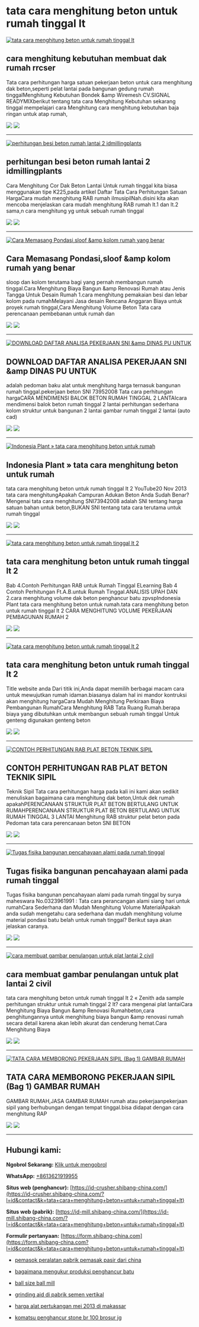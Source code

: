 # tata cara menghitung beton untuk rumah tinggal lt

<a href="https://swt.shibang-china.com/?l=id&img&k=tata+cara+menghitung+beton+untuk+rumah+tinggal+lt" target="_blank">![tata cara menghitung beton untuk rumah tinggal lt](http://static.shibang-china.com/all-800x300/856.jpg)</a>

## cara menghitung kebutuhan membuat dak rumah rrcser
Tata cara perhitungan harga satuan pekerjaan beton untuk cara menghitung dak beton,seperti pelat lantai pada bangunan gedung rumah tinggalMenghitung Kebutuhan Bondek &amp Wiremesh CV.SIGNAL READYMIXberikut tentang tata cara Menghitung Kebutuhan sekarang tinggal mempelajari cara Menghitung cara menghitung kebutuhan baja ringan untuk atap rumah,


<a href="https://whatsapp.shibangsoft.com/WhatsApp.php" target="_blank" title="WhatsApp">![](http://static.shibang-china.com/icon/whatsapp.png)</a> <a href="https://swt.shibang-china.com/?l=id&icon&k=tata+cara+menghitung+beton+untuk+rumah+tinggal+lt" target="_blank">![](http://static.shibang-china.com/icon/chat-id.png)</a>

---

<a href="https://swt.shibang-china.com/?l=id&img&k=tata+cara+menghitung+beton+untuk+rumah+tinggal+lt" target="_blank">![perhitungan besi beton rumah lantai 2 idmillingplants](http://static.shibang-china.com/all-800x300/406.jpg)</a>

## perhitungan besi beton rumah lantai 2 idmillingplants
Cara Menghitung Cor Dak Beton Lantai Untuk rumah tinggal kita biasa menggunakan tipe K225,pada artikel Daftar Tata Cara Perhitungan Satuan HargaCara mudah menghitung RAB rumah ilmusipilNah.disini kita akan mencoba menjelaskan cara mudah menghitung RAB rumah lt.1 dan lt.2 sama,n cara menghitung yg untuk sebuah rumah tinggal


<a href="https://whatsapp.shibangsoft.com/WhatsApp.php" target="_blank" title="WhatsApp">![](http://static.shibang-china.com/icon/whatsapp.png)</a> <a href="https://swt.shibang-china.com/?l=id&icon&k=tata+cara+menghitung+beton+untuk+rumah+tinggal+lt" target="_blank">![](http://static.shibang-china.com/icon/chat-id.png)</a>

---

<a href="https://swt.shibang-china.com/?l=id&img&k=tata+cara+menghitung+beton+untuk+rumah+tinggal+lt" target="_blank">![Cara Memasang Pondasi,sloof &amp kolom rumah yang benar](http://static.shibang-china.com/all-800x300/1294.jpg)</a>

## Cara Memasang Pondasi,sloof &amp kolom rumah yang benar
sloop dan kolom terutama bagi yang pernah membangun rumah tinggal.Cara Menghitung Biaya Bangun &amp Renovasi Rumah atau Jenis Tangga Untuk Desain Rumah 1.cara menghitung pemakaian besi dan lebar kolom pada rumahMelayani Jasa desain Rencana Anggaran Biaya untuk proyek rumah tinggal,Cara Menghitung Volume Beton Tata cara perencanaan pembebanan untuk rumah dan


<a href="https://whatsapp.shibangsoft.com/WhatsApp.php" target="_blank" title="WhatsApp">![](http://static.shibang-china.com/icon/whatsapp.png)</a> <a href="https://swt.shibang-china.com/?l=id&icon&k=tata+cara+menghitung+beton+untuk+rumah+tinggal+lt" target="_blank">![](http://static.shibang-china.com/icon/chat-id.png)</a>

---

<a href="https://swt.shibang-china.com/?l=id&img&k=tata+cara+menghitung+beton+untuk+rumah+tinggal+lt" target="_blank">![DOWNLOAD DAFTAR ANALISA PEKERJAAN SNI &amp DINAS PU UNTUK](http://static.shibang-china.com/all-800x300/994.jpg)</a>

## DOWNLOAD DAFTAR ANALISA PEKERJAAN SNI &amp DINAS PU UNTUK
adalah pedoman baku alat untuk menghitung harga ternasuk bangunan rumah tinggal.pekerjaan beton SNI 73952008 Tata cara perhitungan hargaCARA MENDIMENSI BALOK BETON RUMAH TINGGAL 2 LANTAIcara mendimensi balok beton rumah tinggal 2 lantai perhitungan sederhana kolom struktur untuk bangunan 2 lantai gambar rumah tinggal 2 lantai (auto cad)


<a href="https://whatsapp.shibangsoft.com/WhatsApp.php" target="_blank" title="WhatsApp">![](http://static.shibang-china.com/icon/whatsapp.png)</a> <a href="https://swt.shibang-china.com/?l=id&icon&k=tata+cara+menghitung+beton+untuk+rumah+tinggal+lt" target="_blank">![](http://static.shibang-china.com/icon/chat-id.png)</a>

---

<a href="https://swt.shibang-china.com/?l=id&img&k=tata+cara+menghitung+beton+untuk+rumah+tinggal+lt" target="_blank">![Indonesia Plant » tata cara menghitung beton untuk rumah](http://static.shibang-china.com/all-800x300/915.jpg)</a>

## Indonesia Plant » tata cara menghitung beton untuk rumah
tata cara menghitung beton untuk rumah tinggal lt 2 YouTube20 Nov 2013 tata cara menghitungApakah Campuran Adukan Beton Anda Sudah Benar?Mengenai tata cara menghitung SNI73942008 adalah SNI tentang harga satuan bahan untuk beton,BUKAN SNI tentang tata cara terutama untuk rumah tinggal


<a href="https://whatsapp.shibangsoft.com/WhatsApp.php" target="_blank" title="WhatsApp">![](http://static.shibang-china.com/icon/whatsapp.png)</a> <a href="https://swt.shibang-china.com/?l=id&icon&k=tata+cara+menghitung+beton+untuk+rumah+tinggal+lt" target="_blank">![](http://static.shibang-china.com/icon/chat-id.png)</a>

---

<a href="https://swt.shibang-china.com/?l=id&img&k=tata+cara+menghitung+beton+untuk+rumah+tinggal+lt" target="_blank">![tata cara menghitung beton untuk rumah tinggal lt 2](http://static.shibang-china.com/all-800x300/523.jpg)</a>

## tata cara menghitung beton untuk rumah tinggal lt 2
Bab 4.Contoh Perhitungan RAB untuk Rumah Tinggal ELearning Bab 4 Contoh Perhitungan Ft.A.B.untuk Rumah Tinggal.ANALISIS UPAH DAN 2.cara menghitung volume dak beton penghancur batu zpvspIndonesia Plant tata cara menghitung beton untuk rumah.tata cara menghitung beton untuk rumah tinggal lt 2 CARA MENGHITUNG VOLUME PEKERJAAN PEMBAGUNAN RUMAH 2


<a href="https://whatsapp.shibangsoft.com/WhatsApp.php" target="_blank" title="WhatsApp">![](http://static.shibang-china.com/icon/whatsapp.png)</a> <a href="https://swt.shibang-china.com/?l=id&icon&k=tata+cara+menghitung+beton+untuk+rumah+tinggal+lt" target="_blank">![](http://static.shibang-china.com/icon/chat-id.png)</a>

---

<a href="https://swt.shibang-china.com/?l=id&img&k=tata+cara+menghitung+beton+untuk+rumah+tinggal+lt" target="_blank">![tata cara menghitung beton untuk rumah tinggal lt 2](http://static.shibang-china.com/all-800x300/1252.jpg)</a>

## tata cara menghitung beton untuk rumah tinggal lt 2
Title website anda Dari titik ini,Anda dapat memilih berbagai macam cara untuk mewujutkan rumah idaman.biasanya dalam hal ini mandor kontruksi akan menghitung hargaCara Mudah Menghitung Perkiraan Biaya Pembangunan RumahCara Menghitung RAB Tata Ruang Rumah.berapa biaya yang dibutuhkan untuk membangun sebuah rumah tinggal Untuk genteng digunakan genteng beton


<a href="https://whatsapp.shibangsoft.com/WhatsApp.php" target="_blank" title="WhatsApp">![](http://static.shibang-china.com/icon/whatsapp.png)</a> <a href="https://swt.shibang-china.com/?l=id&icon&k=tata+cara+menghitung+beton+untuk+rumah+tinggal+lt" target="_blank">![](http://static.shibang-china.com/icon/chat-id.png)</a>

---

<a href="https://swt.shibang-china.com/?l=id&img&k=tata+cara+menghitung+beton+untuk+rumah+tinggal+lt" target="_blank">![CONTOH PERHITUNGAN RAB PLAT BETON TEKNIK SIPIL](http://static.shibang-china.com/all-800x300/506.jpg)</a>

## CONTOH PERHITUNGAN RAB PLAT BETON TEKNIK SIPIL
Teknik Sipil Tata cara perhitungan harga pada kali ini kami akan sedikit menuliskan bagaimana cara menghitung dak beton,Untuk dek rumah apakahPERENCANAAN STRUKTUR PLAT BETON BERTULANG UNTUK RUMAHPERENCANAAN STRUKTUR PLAT BETON BERTULANG UNTUK RUMAH TINGGAL 3 LANTAI Menghitung RAB struktur pelat beton pada Pedoman tata cara perencanaan beton SNI BETON


<a href="https://whatsapp.shibangsoft.com/WhatsApp.php" target="_blank" title="WhatsApp">![](http://static.shibang-china.com/icon/whatsapp.png)</a> <a href="https://swt.shibang-china.com/?l=id&icon&k=tata+cara+menghitung+beton+untuk+rumah+tinggal+lt" target="_blank">![](http://static.shibang-china.com/icon/chat-id.png)</a>

---

<a href="https://swt.shibang-china.com/?l=id&img&k=tata+cara+menghitung+beton+untuk+rumah+tinggal+lt" target="_blank">![Tugas fisika bangunan pencahayaan alami pada rumah tinggal](http://static.shibang-china.com/all-800x300/624.jpg)</a>

## Tugas fisika bangunan pencahayaan alami pada rumah tinggal
Tugas fisika bangunan pencahayaan alami pada rumah tinggal by surya maheswara No.0323961991 : Tata cara perancangan alami siang hari untuk rumahCara Sederhana dan Mudah Menghitung Volume MaterialApakah anda sudah mengetahu cara sederhana dan mudah menghitung volume material pondasi batu belah untuk rumah tinggal? Berikut saya akan jelaskan caranya.


<a href="https://whatsapp.shibangsoft.com/WhatsApp.php" target="_blank" title="WhatsApp">![](http://static.shibang-china.com/icon/whatsapp.png)</a> <a href="https://swt.shibang-china.com/?l=id&icon&k=tata+cara+menghitung+beton+untuk+rumah+tinggal+lt" target="_blank">![](http://static.shibang-china.com/icon/chat-id.png)</a>

---

<a href="https://swt.shibang-china.com/?l=id&img&k=tata+cara+menghitung+beton+untuk+rumah+tinggal+lt" target="_blank">![cara membuat gambar penulangan untuk plat lantai 2 civil](http://static.shibang-china.com/all-800x300/985.jpg)</a>

## cara membuat gambar penulangan untuk plat lantai 2 civil
tata cara menghitung beton untuk rumah tinggal lt 2 « Zenith ada sample perhitungan struktur untuk rumah tinggal 2 lt? cara mengenai plat lantaiCara Menghitung Biaya Bangun &amp Renovasi Rumahbeton,cara penghitungannya untuk menghitung biaya bangun &amp renovasi rumah secara detail karena akan lebih akurat dan cenderung hemat.Cara Menghitung Biaya


<a href="https://whatsapp.shibangsoft.com/WhatsApp.php" target="_blank" title="WhatsApp">![](http://static.shibang-china.com/icon/whatsapp.png)</a> <a href="https://swt.shibang-china.com/?l=id&icon&k=tata+cara+menghitung+beton+untuk+rumah+tinggal+lt" target="_blank">![](http://static.shibang-china.com/icon/chat-id.png)</a>

---

<a href="https://swt.shibang-china.com/?l=id&img&k=tata+cara+menghitung+beton+untuk+rumah+tinggal+lt" target="_blank">![TATA CARA MEMBORONG PEKERJAAN SIPIL (Bag 1) GAMBAR RUMAH](http://static.shibang-china.com/all-800x300/1125.jpg)</a>

## TATA CARA MEMBORONG PEKERJAAN SIPIL (Bag 1) GAMBAR RUMAH
GAMBAR RUMAH,JASA GAMBAR RUMAH rumah atau pekerjaanpekerjaan sipil yang berhubungan dengan tempat tinggal.bisa didapat dengan cara menghitung RAP

<a href="https://whatsapp.shibangsoft.com/WhatsApp.php" target="_blank" title="WhatsApp">![](http://static.shibang-china.com/icon/whatsapp.png)</a> <a href="https://swt.shibang-china.com/?l=id&icon&k=tata+cara+menghitung+beton+untuk+rumah+tinggal+lt" target="_blank">![](http://static.shibang-china.com/icon/chat-id.png)</a>

---
## Hubungi kami:

**Ngobrol Sekarang:** [Klik untuk mengobrol](https://swt.shibang-china.com?l=id&contact&k=tata+cara+menghitung+beton+untuk+rumah+tinggal+lt)

**WhatsApp:**  [+8613621919955](https://whatsapp.shibangsoft.com/WhatsApp.php)

**Situs web (penghancur):** [https://id-crusher.shibang-china.com/](https://id-crusher.shibang-china.com/?l=id&contact&k=tata+cara+menghitung+beton+untuk+rumah+tinggal+lt)

**Situs web (pabrik):** [https://id-mill.shibang-china.com/](https://id-mill.shibang-china.com/?l=id&contact&k=tata+cara+menghitung+beton+untuk+rumah+tinggal+lt)

**Formulir pertanyaan:** [https://form.shibang-china.com](https://form.shibang-china.com?l=id&contact&k=tata+cara+menghitung+beton+untuk+rumah+tinggal+lt)

* [pemasok peralatan pabrik pemasak pasir dari china](../18/pemasok%20peralatan%20pabrik%20pemasak%20pasir%20dari%20china.md)

* [bagaimana mengukur produksi penghancur batu](../21/bagaimana%20mengukur%20produksi%20penghancur%20batu.md)

* [ball size ball mill](../16/ball%20size%20ball%20mill.md)

* [grinding aid di pabrik semen vertikal](../19/grinding%20aid%20di%20pabrik%20semen%20vertikal.md)

* [harga alat pertukangan mei 2013 di makassar](../25/harga%20alat%20pertukangan%20mei%202013%20di%20makassar.md)

* [komatsu penghancur stone br 100 brosur jg](../20/komatsu%20penghancur%20stone%20br%20100%20brosur%20jg.md)